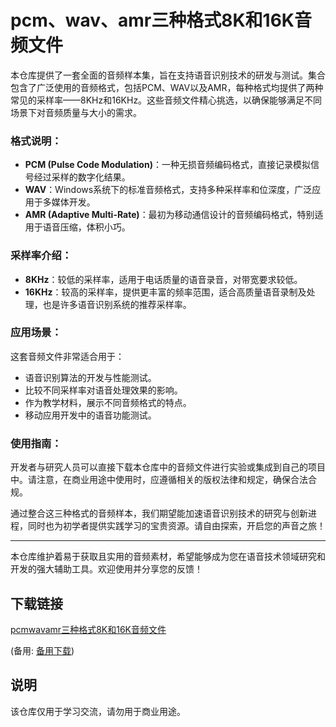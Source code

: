 # pcm、wav、amr三种格式8K和16K音频文件

本仓库提供了一套全面的音频样本集，旨在支持语音识别技术的研发与测试。集合包含了广泛使用的音频格式，包括PCM、WAV以及AMR，每种格式均提供了两种常见的采样率——8KHz和16KHz。这些音频文件精心挑选，以确保能够满足不同场景下对音频质量与大小的需求。

### 格式说明：

- **PCM (Pulse Code Modulation)**：一种无损音频编码格式，直接记录模拟信号经过采样的数字化结果。
- **WAV**：Windows系统下的标准音频格式，支持多种采样率和位深度，广泛应用于多媒体开发。
- **AMR (Adaptive Multi-Rate)**：最初为移动通信设计的音频编码格式，特别适用于语音压缩，体积小巧。

### 采样率介绍：
- **8KHz**：较低的采样率，适用于电话质量的语音录音，对带宽要求较低。
- **16KHz**：较高的采样率，提供更丰富的频率范围，适合高质量语音录制及处理，也是许多语音识别系统的推荐采样率。

### 应用场景：
这套音频文件非常适合用于：
- 语音识别算法的开发与性能测试。
- 比较不同采样率对语音处理效果的影响。
- 作为教学材料，展示不同音频格式的特点。
- 移动应用开发中的语音功能测试。

### 使用指南：
开发者与研究人员可以直接下载本仓库中的音频文件进行实验或集成到自己的项目中。请注意，在商业用途中使用时，应遵循相关的版权法律和规定，确保合法合规。

通过整合这三种格式的音频样本，我们期望能加速语音识别技术的研究与创新进程，同时也为初学者提供实践学习的宝贵资源。请自由探索，开启您的声音之旅！

---

本仓库维护着易于获取且实用的音频素材，希望能够成为您在语音技术领域研究和开发的强大辅助工具。欢迎使用并分享您的反馈！

## 下载链接
[pcmwavamr三种格式8K和16K音频文件](https://pan.quark.cn/s/1e2e0eabacfe) 

(备用: [备用下载](https://pan.baidu.com/s/1Wll3fqzZXAbKuobihOEg4A?pwd=1234))

## 说明

该仓库仅用于学习交流，请勿用于商业用途。
